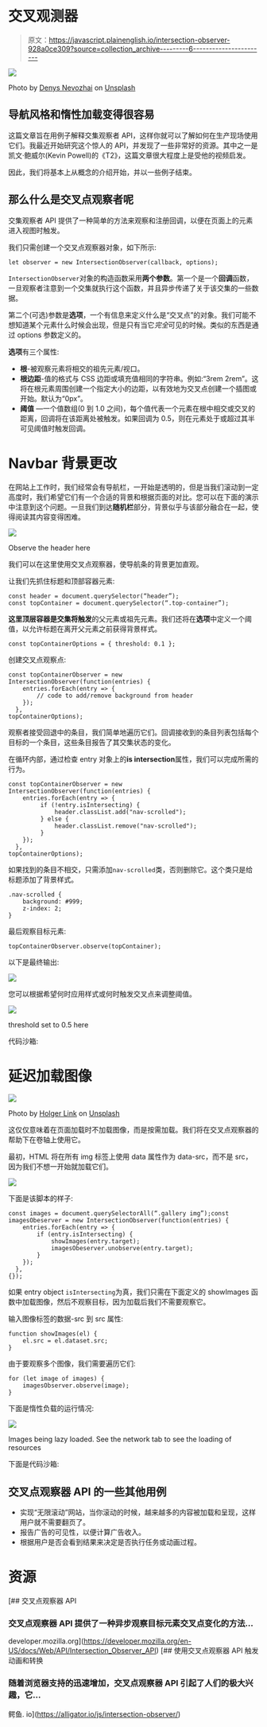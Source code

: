 # 交叉观测器

> 原文：<https://javascript.plainenglish.io/intersection-observer-928a0ce309?source=collection_archive---------6----------------------->

![](img/1e8aa9c5835adae31c76061e465cf8ef.png)

Photo by [Denys Nevozhai](https://unsplash.com/@dnevozhai?utm_source=medium&utm_medium=referral) on [Unsplash](https://unsplash.com?utm_source=medium&utm_medium=referral)

## 导航风格和惰性加载变得很容易

这篇文章旨在用例子解释交集观察者 API，这样你就可以了解如何在生产现场使用它们。我最近开始研究这个惊人的 API，并发现了一些非常好的资源。其中之一是凯文·鲍威尔(Kevin Powell)的《T2》，这篇文章很大程度上是受他的视频启发。

因此，我们将基本上从概念的介绍开始，并以一些例子结束。

## 那么什么是交叉点观察者呢

交集观察者 API 提供了一种简单的方法来观察和注册回调，以便在页面上的元素进入视图时触发。

我们只需创建一个交叉点观察器对象，如下所示:

`let observer = new IntersectionObserver(callback, options);`

`IntersectionObserver`对象的构造函数采用**两个参数**。第一个是一个**回调**函数，一旦观察者注意到一个交集就执行这个函数，并且异步传递了关于该交集的一些数据。

第二个(可选)参数是**选项**，一个有信息来定义什么是“交叉点”的对象。我们可能不想知道某个元素什么时候会出现，但是只有当它*完全*可见的时候。类似的东西是通过 options 参数定义的。

**选项**有三个属性:

*   **根**-被观察元素将相交的祖先元素/视口。
*   **根边距**-值的格式与 CSS 边距或填充值相同的字符串。例如:“3rem 2rem”。这将在根元素周围创建一个指定大小的边距，以有效地为交叉点创建一个插图或开始。默认为“0px”。
*   **阈值** —一个值数组(0 到 1.0 之间)，每个值代表一个元素在根中相交或交叉的距离，回调将在该距离处被触发。如果回调为 0.5，则在元素处于或超过其半可见阈值时触发回调。

# Navbar 背景更改

在网站上工作时，我们经常会有导航栏，一开始是透明的，但是当我们滚动到一定高度时，我们希望它们有一个合适的背景和根据页面的对比。您可以在下面的演示中注意到这个问题。一旦我们到达**随机栏**部分，背景似乎与该部分融合在一起，使得阅读其内容变得困难。

![](img/fc825279b208627a386feaeec5b6c1ec.png)

Observe the header here

我们可以在这里使用交叉点观察器，使导航条的背景更加直观。

让我们先抓住标题和顶部容器元素:

```
const header = document.querySelector(“header”);
const topContainer = document.querySelector(“.top-container”);
```

**这里顶层容器是交集将触发**的父元素或祖先元素。我们还将在**选项**中定义一个阈值，以允许标题在离开父元素之前获得背景样式。

`const topContainerOptions = { threshold: 0.1 };`

创建交叉点观察点:

```
const topContainerObserver = new IntersectionObserver(function(entries) {
    entries.forEach(entry => {
        // code to add/remove background from header
    });
  },
topContainerOptions);
```

观察者接受回退中的条目，我们简单地遍历它们。回调接收到的条目列表包括每个目标的一个条目，这些条目报告了其交集状态的变化。

在循环内部，通过检查 entry 对象上的**is intersection**属性，我们可以完成所需的行为。

```
const topContainerObserver = new IntersectionObserver(function(entries) {
    entries.forEach(entry => {
         if (!entry.isIntersecting) {
             header.classList.add("nav-scrolled");
         } else {
             header.classList.remove("nav-scrolled");
         }
    });
  },
topContainerOptions);
```

如果找到的条目不相交，只需添加`nav-scrolled`类，否则删除它。这个类只是给标题添加了背景样式。

```
.nav-scrolled {
    background: #999;
    z-index: 2;
}
```

最后观察目标元素:

`topContainerObserver.observe(topContainer);`

以下是最终输出:

![](img/a89f122d5ed464fc6e3878617248bd96.png)

您可以根据希望何时应用样式或何时触发交叉点来调整阈值。

![](img/4b557738ab056aa9cdc3288daa1d1ac1.png)

threshold set to 0.5 here

代码沙箱:

# 延迟加载图像

![](img/3133a21b125805bfe492fd45473ba7e3.png)

Photo by [Holger Link](https://unsplash.com/@photoholgic?utm_source=medium&utm_medium=referral) on [Unsplash](https://unsplash.com?utm_source=medium&utm_medium=referral)

这仅仅意味着在页面加载时不加载图像，而是按需加载。我们将在交叉点观察器的帮助下在卷轴上使用它。

最初，HTML 将在所有 img 标签上使用 data 属性作为 data-src，而不是 src，因为我们不想一开始就加载它们。

![](img/71169b6926ab75416d42def99a1c42ad.png)

下面是该脚本的样子:

```
const images = document.querySelectorAll(“.gallery img”);const imagesObeserver = new IntersectionObserver(function(entries) {
    entries.forEach(entry => {
        if (entry.isIntersecting) {
            showImages(entry.target);
            imagesObeserver.unobserve(entry.target);
        }
    });
  },
{});
```

如果 entry object `isIntersecting`为真，我们只需在下面定义的 showImages 函数中加载图像，然后不观察目标，因为加载后我们不需要观察它。

输入图像标签的数据-src 到 src 属性:

```
function showImages(el) {
    el.src = el.dataset.src;
}
```

由于要观察多个图像，我们需要遍历它们:

```
for (let image of images) {
    imagesObserver.observe(image);
}
```

下面是惰性负载的运行情况:

![](img/91d246dbb25a481e96b064e55d9e3231.png)

Images being lazy loaded. See the network tab to see the loading of resources

下面是代码沙箱:

## 交叉点观察器 API 的一些其他用例

*   实现“无限滚动”网站，当你滚动的时候，越来越多的内容被加载和呈现，这样用户就不需要翻页了。
*   报告广告的可见性，以便计算广告收入。
*   根据用户是否会看到结果来决定是否执行任务或动画过程。

# 资源

[](https://developer.mozilla.org/en-US/docs/Web/API/Intersection_Observer_API) [## 交叉点观察器 API

### 交叉点观察器 API 提供了一种异步观察目标元素交叉点变化的方法…

developer.mozilla.org](https://developer.mozilla.org/en-US/docs/Web/API/Intersection_Observer_API) [](https://alligator.io/js/intersection-observer/) [## 使用交叉点观察器 API 触发动画和转换

### 随着浏览器支持的迅速增加，交叉点观察器 API 引起了人们的极大兴趣，它…

鳄鱼. io](https://alligator.io/js/intersection-observer/)